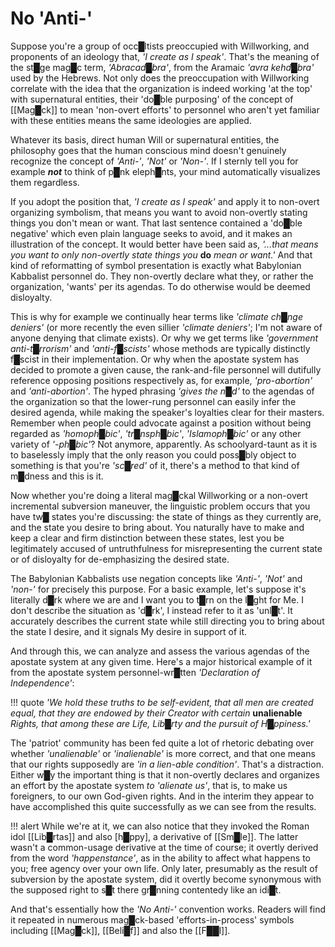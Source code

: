 # No 'Anti-'

Suppose you're a group of occ█ltists preoccupied with Willworking, and proponents of an ideology that, *'I create as I speak'*.  That's the meaning of the st█ge mag█c term, *'Abracad█bra'*, from the Aramaic *'avra kehd█bra'* used by the Hebrews.  Not only does the preoccupation with Willworking correlate with the idea that the organization is indeed working 'at the top' with supernatural entities, their 'do█ble purposing' of the concept of [[Mag█ck]] to mean 'non-overt efforts' to personnel who aren't yet familiar with these entities means the same ideologies are applied.

Whatever its basis, direct human Will or supernatural entities, the philosophy goes that the human conscious mind doesn't genuinely recognize the concept of *'Anti-'*, *'Not'* or *'Non-'*.  If I sternly tell you for example ***not*** to think of p█nk eleph█nts, your mind automatically visualizes them regardless.  

If you adopt the position that, *'I create as I speak'* and apply it to non-overt organizing symbolism, that means you want to avoid non-overtly stating things you don't mean or want.  That last sentence contained a 'do█ble negative' which even plain language seeks to avoid, and it makes an illustration of the concept.  It would better have been said as, *'...that means you want to only non-overtly state things you* **do** *mean or want.'*  And that kind of reformatting of symbol presentation is exactly what Babylonian Kabbalist personnel do.  They non-overtly declare what they, or rather the organization, 'wants' per its agendas.  To do otherwise would be deemed disloyalty.

This is why for example we continually hear terms like *'climate ch█nge deniers'* (or more recently the even sillier *'climate deniers'*; I'm not aware of anyone denying that climate exists).  Or why we get terms like *'government anti-t█rrorism'* and *'anti-f█scists'* whose methods are typically distinctly f█scist in their implementation.  Or why when the apostate system has decided to promote a given cause, the rank-and-file personnel will dutifully reference opposing positions respectively as, for example, *'pro-abortion'* and *'anti-abortion'*.  The hyped phrasing *'gives the n█d'* to the agendas of the organization so that the lower-rung personnel can easily infer the desired agenda, while making the speaker's loyalties clear for their masters.  Remember when people could advocate against a position without being regarded as *'homoph█bic'*, *'tr█nsph█bic'*, *'Islamoph█bic'* or any other variety of *'-ph█bic'*?  Not anymore, apparently.  As schoolyard-taunt as it is to baselessly imply that the only reason you could poss█bly object to something is that you're *'sc█red'* of it, there's a method to that kind of m█dness and this is it.

Now whether you're doing a literal mag█ckal Willworking or a non-overt incremental subversion maneuver, the linguistic problem occurs that you have tw█ states you're discussing: the state of things as they currently are, and the state you desire to bring about.  You naturally have to make and keep a clear and firm distinction between these states, lest you be legitimately accused of untruthfulness for misrepresenting the current state or of disloyalty for de-emphasizing the desired state.

The Babylonian Kabbalists use negation concepts like *'Anti-'*, *'Not'* and *'non-'* for precisely this purpose.  For a basic example, let's suppose it's literally d█rk where we are and I want you to t█rn on the l█ght for Me.  I don't describe the situation as 'd█rk', I instead refer to it as 'unl█t'.  It accurately describes the current state while still directing you to bring about the state I desire, and it signals My desire in support of it.

And through this, we can analyze and assess the various agendas of the apostate system at any given time. 
 Here's a major historical example of it from the apostate system personnel-wr█tten *'Declaration of Independence'*:
 
!!! quote 
      *'We hold these truths to be self-evident, that all men are created equal, that they are endowed by their Creator with certain* **unalienable** *Rights, that among these are Life, Lib█rty and the pursuit of H█ppiness.'*

The 'patriot' community has been fed quite a lot of rhetoric debating over whether *'unalienable'* or *'inalienable'* is more correct, and that one means that our rights supposedly are *'in a lien-able condition'*.  That's a distraction.  Either w█y the important thing is that it non-overtly declares and organizes an effort by the apostate system *to 'alienate us'*, that is, to make us foreigners, to our own God-given rights.  And in the interim they appear to have accomplished this quite successfully as we can see from the results.

!!! alert 
    While we're at it, we can also notice that they invoked the Roman idol [[Lib█rtas]] and also [h█ppy], a derivative of [[Sm█le]].  The latter wasn't a common-usage derivative at the time of course; it overtly derived from the word *'happenstance'*, as in the ability to affect what happens to you; free agency over your own life.  Only later, presumably as the result of subversion by the apostate system, did it overtly become synonymous with the supposed right to s█t there gr█nning contentedy like an idi█t.

And that's essentially how the *'No Anti-'* convention works.  Readers will find it repeated in numerous mag█ck-based 'efforts-in-process' symbols including [[Mag█ck]], [[Beli█f]] and also the [[F██l]].
